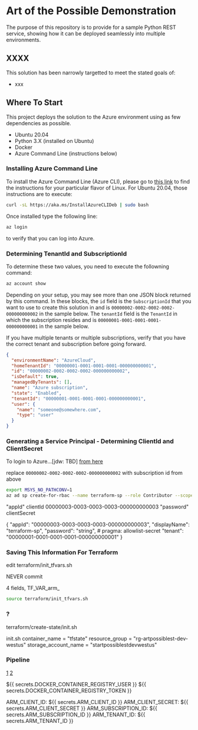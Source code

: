 # Art of the Possible Demonstration

The purpose of this repository is to provide for a sample Python REST service,
showing how it can be deployed seamlessly into multiple environments.

## XXXX

This solution has been narrowly targetted to meet the stated goals of:

- xxx

## Where To Start

This project deploys the solution to the Azure environment using as few dependencies
as possible.

- Ubuntu 20.04
- Python 3.X (installed on Ubuntu)
- Docker
- Azure Command Line (instructions below)

### Installing Azure Command Line

To install the Azure Command Line (Azure CLI), please go to
[this link](https://learn.microsoft.com/en-us/cli/azure/install-azure-cli-linux?pivots=apt)
to find the instructions for your particular flavor of Linux.  For Ubuntu 20.04,
those instructions are to execute:

```bash
curl -sL https://aka.ms/InstallAzureCLIDeb | sudo bash
```

Once installed type the following line:

```bash
az login
```

to verify that you can log into Azure.

### Determining TenantId and SubscriptionId

To determine these two values, you need to execute the followning command:

```bash
az account show
```

Depending on your setup, you may see more than one JSON block returned by this command.
In these blocks, the `id` field is the `SubscriptionId` that you want to use to
create this solution in and is `00000002-0002-0002-0002-000000000002` in the sample
below. The `tenantId` field is the `TenantId` in which the subscription resides
and is `00000001-0001-0001-0001-000000000001` in the sample below.

If you have multiple tenants or multiple subscriptions, verify that you have the
correct tenant and subscription before going forward.

```json
{
  "environmentName": "AzureCloud",
  "homeTenantId": "00000001-0001-0001-0001-000000000001",
  "id": "00000002-0002-0002-0002-000000000002",
  "isDefault": true,
  "managedByTenants": [],
  "name": "Azure subscription",
  "state": "Enabled",
  "tenantId": "00000001-0001-0001-0001-000000000001",
  "user": {
    "name": "someone@somewhere.com",
    "type": "user"
  }
}
```

### Generating a Service Principal - Determining ClientId and ClientSecret

To login to Azure...[jdw: TBD]
[from here](https://learn.microsoft.com/en-us/azure/developer/terraform/authenticate-to-azure?tabs=bash)

replace `00000002-0002-0002-0002-000000000002` with subscription id from above

```bash
export MSYS_NO_PATHCONV=1
az ad sp create-for-rbac --name terraform-sp --role Contributor --scopes /subscriptions/00000002-0002-0002-0002-000000000002
```

"appId" clientId 00000003-0003-0003-0003-000000000003
"password" clientSecret

{
  "appId": "00000003-0003-0003-0003-000000000003",
  "displayName": "terraform-sp",
  "password": "string", # pragma: allowlist-secret
  "tenant": "00000001-0001-0001-0001-000000000001"
}

### Saving This Information For Terraform

edit terraform/init_tfvars.sh

NEVER commit

4 fields, TF_VAR_arm_

```bash
source terraform/init_tfvars.sh
```

### ?

terraform/create-state/init.sh

init.sh
container_name = "tfstate"
resource_group = "rg-artpossiblest-dev-westus"
storage_account_name = "startpossiblestdevwestus"

### Pipeline

[1](https://docs.github.com/en/packages/working-with-a-github-packages-registry/working-with-the-container-registry)
[2](https://stackoverflow.com/questions/64033686/how-can-i-use-private-docker-image-in-github-actions)

 ${{ secrets.DOCKER_CONTAINER_REGISTRY_USER }}
 ${{ secrets.DOCKER_CONTAINER_REGISTRY_TOKEN }}

ARM_CLIENT_ID: ${{ secrets.ARM_CLIENT_ID }}
ARM_CLIENT_SECRET: ${{ secrets.ARM_CLIENT_SECRET }}
ARM_SUBSCRIPTION_ID: ${{ secrets.ARM_SUBSCRIPTION_ID }}
ARM_TENANT_ID: ${{ secrets.ARM_TENANT_ID }}
